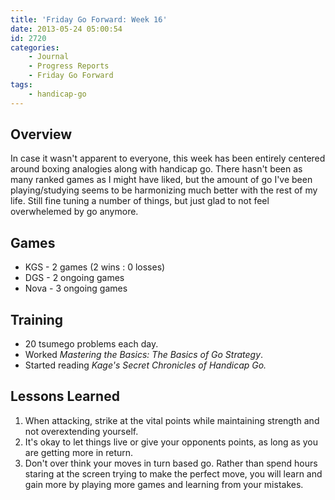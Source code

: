 ```yaml
---
title: 'Friday Go Forward: Week 16'
date: 2013-05-24 05:00:54
id: 2720
categories:
	- Journal
	- Progress Reports
	- Friday Go Forward
tags:
	- handicap-go
---
```


## Overview

In case it wasn't apparent to everyone, this week has been entirely centered around boxing analogies along with handicap go. There hasn't been as many ranked games as I might have liked, but the amount of go I've been playing/studying seems to be harmonizing much better with the rest of my life. Still fine tuning a number of things, but just glad to not feel overwhelemed by go anymore.

## Games

*   <span style="line-height: 13px;">KGS - 2 games (2 wins : 0 losses)</span>
*   DGS - 2 ongoing games
*   Nova - 3 ongoing games

## Training

*   <span style="line-height: 13px;">20 tsumego problems each day.</span>
*   Worked _Mastering the Basics: The Basics of Go Strategy_.
*   Started reading _Kage's Secret Chronicles of Handicap Go._

## Lessons Learned

1.  When attacking, strike at the vital points while maintaining strength and not overextending yourself.
2.  It's okay to let things live or give your opponents points, as long as you are getting more in return.
3.  Don't over think your moves in turn based go. Rather than spend hours staring at the screen trying to make the perfect move, you will learn and gain more by playing more games and learning from your mistakes.